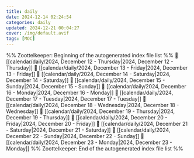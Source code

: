 ```yaml
---
title: daily
date: 2024-12-14 02:24:54
categories: daily
updated: 2024-12-21 00:04:27
cover: /img/default.avif
tags: [MOC]
---
```

%% Zoottelkeeper: Beginning of the autogenerated index file list  %%
📄 [[calendar/daily/2024, December 12 - Thursday|2024, December 12 - Thursday]]
📄 [[calendar/daily/2024, December 13 - Friday|2024, December 13 - Friday]]
📄 [[calendar/daily/2024, December 14 - Saturday|2024, December 14 - Saturday]]
📄 [[calendar/daily/2024, December 15 - Sunday|2024, December 15 - Sunday]]
📄 [[calendar/daily/2024, December 16 - Monday|2024, December 16 - Monday]]
📄 [[calendar/daily/2024, December 17 - Tuesday|2024, December 17 - Tuesday]]
📄 [[calendar/daily/2024, December 18 - Wednesday|2024, December 18 - Wednesday]]
📄 [[calendar/daily/2024, December 19 - Thursday|2024, December 19 - Thursday]]
📄 [[calendar/daily/2024, December 20 - Friday|2024, December 20 - Friday]]
📄 [[calendar/daily/2024, December 21 - Saturday|2024, December 21 - Saturday]]
📄 [[calendar/daily/2024, December 22 - Sunday|2024, December 22 - Sunday]]
📄 [[calendar/daily/2024, December 23 - Monday|2024, December 23 - Monday]]
%% Zoottelkeeper: End of the autogenerated index file list  %%
